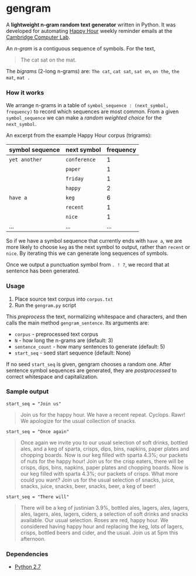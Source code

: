 # gengram

A __lightweight n-gram random text generator__ written in Python. It was developed for automating [Happy Hour](http://www.cl.cam.ac.uk/misc/localarea/catering.html#happyhour) weekly reminder emails at the [Cambridge Computer Lab](http://www.cl.cam.ac.uk/).

An _n-gram_ is a contiguous sequence of symbols. For the text,

> The cat sat on the mat.

The _bigrams_ (2-long n-grams) are:
`The cat`, `cat sat`, `sat on`, `on the`, `the mat`, `mat .`

### How it works

We arrange n-grams in a table of `symbol_sequence : (next_symbol, frequency)` to record which sequences are most common. From a given `symbol_sequence` we can make a _random weighted choice_ for the `next_symbol`.

An excerpt from the example Happy Hour corpus (trigrams):

|  symbol sequence  |  next symbol  |  frequency  |
| ------------------| ------------- | ----------- |
| `yet another`     | `conference`  | 1           |
|                   | `paper`       | 1           |
|                   | `friday`      | 1           |
|                   | `happy`       | 2           |
| `have a`          | `keg`         | 6           |
|                   | `recent`      | 1           |
|                   | `nice`        | 1           |
|...                | ...           | ...         |

So if we have a symbol sequence that currently ends with `have a`, we are more likely to choose `keg` as the next symbol to output, rather than `recent` or `nice`. By iterating this we can generate long sequences of symbols.

Once we output a punctuation symbol from `. ! ?`, we record that at sentence has been generated.

### Usage

1. Place source text corpus into `corpus.txt`
2. Run the `gengram.py` script

This _preprocess_ the text, normalizing whitespace and characters, and then calls the main method `gengram_sentence`. Its arguments are:

  * `corpus` - preprocessed text corpus
  * `N` - how long the n-grams are (default: 3)
  * `sentence_count` - how many sentences to generate (default: 5)
  * `start_seq` - seed start sequence (default: None)

If no seed `start_seq` is given, gengram chooses a random one. After sentence symbol sequences are generated, they are _postprocessed_ to correct whitespace and capitalization.

### Sample output

`start_seq = "Join us"`
> Join us for the happy hour. We have a recent repeat. Cyclops. Rawr! We apologize for the usual collection of snacks.

`start_seq = "Once again"`
> Once again we invite you to our usual selection of soft drinks, bottled ales, and a keg of sparta, crisps, dips, bins, napkins, paper plates and chopping boards. Now is our keg filled with sparta 4.3%; our packets of nuts for the happy hour! Join us for the crisp eaters, there will be crisps, dips, bins, napkins, paper plates and chopping boards. Now is our keg filled with sparta 4.3%; our packets of crisps. What more could you want? Join us for the usual selection of snacks, juice, snacks, juice, snacks, beer, snacks, beer, a keg of beer!

`start_seq = "There will"`
> There will be a keg of justinian 3.9%, bottled ales, lagers, ales, lagers, ales, lagers, ales, lagers, ciders, a selection of soft drinks and snacks available. Our usual selection. Roses are red, happy hour. We considered having happy hour and replacing the keg, lots of lagers, crisps, bottled beers and cider, and the usual. Join us at 5pm this afternoon.

### Dependencies

  * [Python 2.7](http://www.python.org/download/releases/2.7/)